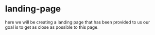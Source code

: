 # landing-page
here we will be creating a landing page that has been provided to us 
our goal is to get as close as possible to this page. 